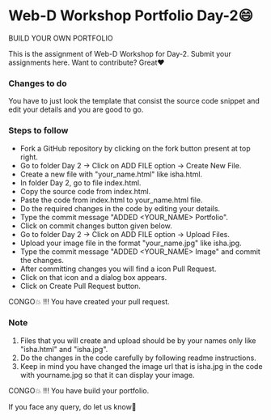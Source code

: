 # Web-D Workshop Portfolio Day-2:smile:

BUILD YOUR OWN PORTFOLIO

This is the assignment of Web-D Workshop for Day-2. Submit your assignments here.
Want to contribute? Great:heart:

### Changes to do
You have to just look the template that consist the source code snippet and edit your details and you are good to go.

### Steps to follow
- Fork a GitHub repository by clicking on the fork button present at top right.
- Go to folder Day 2 -> Click on ADD FILE option -> Create New File.
- Create a new file with "your_name.html" like isha.html.
- In folder Day 2, go to file index.html.
- Copy the source code from index.html.
- Paste the code from index.html to your_name.html file.
- Do the required changes in the code by editing your details.
- Type the commit message "ADDED <YOUR_NAME> Portfolio".
- Click on commit changes button given below.
- Go to folder Day 2 -> Click on ADD FILE option -> Upload Files.
- Upload your image file in the format "your_name.jpg" like isha.jpg.
- Type the commit message "ADDED <YOUR_NAME> Image" and commit the changes.
- After committing changes you will find a icon Pull Request.
- Click on that icon and a dialog box appears.
- Click on Create Pull Request button.


CONGO:boom: !!! You have created your pull request.
### Note
1. Files that you will create and upload should be by your names only like "isha.html" and "isha.jpg".
2. Do the changes in the code carefully by following readme instructions.
3. Keep in mind you have changed the image url that is isha.jpg in the code with yourname.jpg so that it can display your image.


CONGO:boom: !!! You have build your portfolio.

If you face any query, do let us know:slightly_smiling_face:
